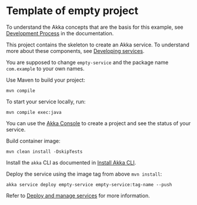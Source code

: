# Template of empty project

To understand the Akka concepts that are the basis for this example, see [Development Process](https://doc.akka.io/concepts/development-process.html) in the documentation.

This project contains the skeleton to create an Akka service. To understand more about these components, see [Developing services](https://doc.akka.io/java/index.html).

You are supposed to change `empty-service` and the package name `com.example` to your own names.

Use Maven to build your project:

```shell
mvn compile
```

To start your service locally, run:

```shell
mvn compile exec:java
```

You can use the [Akka Console](https://console.akka.io) to create a project and see the status of your service.

Build container image:

```shell
mvn clean install -DskipTests
```

Install the `akka` CLI as documented in [Install Akka CLI](https://doc.akka.io/reference/cli/index.html).

Deploy the service using the image tag from above `mvn install`:

```shell
akka service deploy empty-service empty-service:tag-name --push
```

Refer to [Deploy and manage services](https://doc.akka.io/operations/services/deploy-service.html) for more information.
